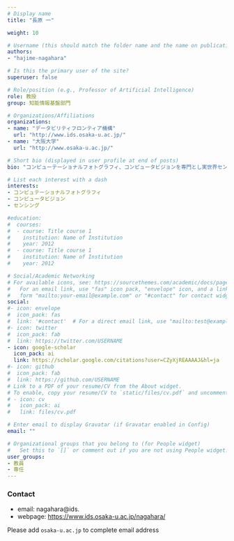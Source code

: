 ```yaml
---
# Display name
title: "長原 一"

weight: 10

# Username (this should match the folder name and the name on publications)
authors:
- "hajime-nagahara"

# Is this the primary user of the site?
superuser: false

# Role/position (e.g., Professor of Artificial Intelligence)
role: 教授
group: 知能情報基盤部門

# Organizations/Affiliations
organizations:
- name: "データビリティフロンティア機構"
  url: "http://www.ids.osaka-u.ac.jp/"
- name: "大阪大学"
  url: "http://www.osaka-u.ac.jp/"

# Short bio (displayed in user profile at end of posts)
bio: "コンピューテーショナルフォトグラフィ、コンピュータビジョンを専門とし実世界センシングや情報処理技術、画像認識技術の研究を行う。さらに、画像センシングにとどまらず様々なセンサに拡張したコンピュテーショナルセンシング手法の開発や高次元で冗長な実世界ビッグデータから意味のある情報を計測するスパースセンシングへの転換を目指す。"

# List each interest with a dash
interests:
- コンピュテーショナルフォトグラフィ
- コンピュータビジョン
- センシング

#education:
#  courses:
#  - course: Title course 1
#    institution: Name of Institution
#    year: 2012
#  - course: Title course 1
#    institution: Name of Institution
#    year: 2012

# Social/Academic Networking
# For available icons, see: https://sourcethemes.com/academic/docs/page-builder/#icons
#   For an email link, use "fas" icon pack, "envelope" icon, and a link in the
#   form "mailto:your-email@example.com" or "#contact" for contact widget.
social:
#- icon: envelope
#  icon_pack: fas
#  link: '#contact'  # For a direct email link, use "mailto:test@example.org".
#- icon: twitter
#  icon_pack: fab
#  link: https://twitter.com/USERNAME
- icon: google-scholar
  icon_pack: ai
  link: https://scholar.google.com/citations?user=CZyXjREAAAAJ&hl=ja
#- icon: github
#  icon_pack: fab
#  link: https://github.com/USERNAME
# Link to a PDF of your resume/CV from the About widget.
# To enable, copy your resume/CV to `static/files/cv.pdf` and uncomment the lines below.
# - icon: cv
#   icon_pack: ai
#   link: files/cv.pdf

# Enter email to display Gravatar (if Gravatar enabled in Config)
email: ""

# Organizational groups that you belong to (for People widget)
#   Set this to `[]` or comment out if you are not using People widget.
user_groups:
- 教員
- 専任
---
```


### Contact
- email: nagahara@ids.
- webpage: https://www.ids.osaka-u.ac.jp/nagahara/

Please add `osaka-u.ac.jp` to complete email address